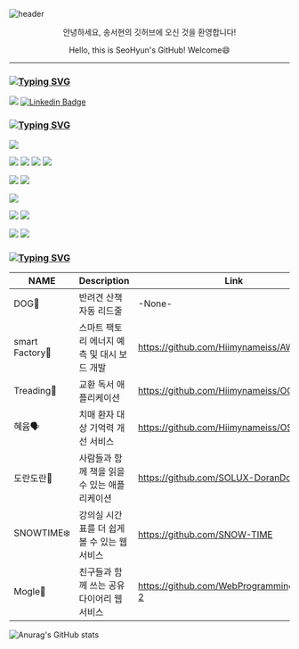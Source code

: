 ![header](https://capsule-render.vercel.app/api?type=venom&color=0:e1eec3,100:f05053&height=200&section=header&text=SeoHyun's%20GitHub&fontAlignY=45&fontColor=572829&fontSize=40&desc=Hiimynameiss&descSize=20&descAlignY=60)

<div align = center>
  안녕하세요, 송서현의 깃허브에 오신 것을 환영합니다!
  
  Hello, this is SeoHyun's GitHub! Welcome😄
</div>

---

### [![Typing SVG](https://readme-typing-svg.demolab.com?font=Mozilla+Headline&size=25&pause=1000&color=572829&vCenter=true&width=435&height=35&lines=Contact)](https://git.io/typing-svg)

<a href="mailto:sh2410152@sookmyung.ac.kr"><img src="https://img.shields.io/badge/sh2410152@sookmyung.ac.kr-D14836?style=flat&logo=Gmail&logoColor=white&link=mailto:sh2410152@sookmyung.ac.kr"/></a>  [![Linkedin Badge](https://img.shields.io/badge/-LinkedIn-blue?style=flat-square&logo=Linkedin&logoColor=white&link=https://www.linkedin.com/in/서현-송-25b34430b/)](https://www.linkedin.com/in/서현-송-25b34430b)

### [![Typing SVG](https://readme-typing-svg.demolab.com?font=Mozilla+Headline&size=25&pause=1000&color=572829&vCenter=true&width=435&height=35&lines=Experienced)](https://git.io/typing-svg)

<img src="https://img.shields.io/badge/Java-e1e0e0?style=flat-square&logo=openjdk&logoColor=black"/>

<img src="https://img.shields.io/badge/Node.js-bfdcb7?style=flat-square&logo=nodedotjs&logoColor=5FA04E"/>   <img src="https://img.shields.io/badge/html5-f4b9a9?style=flat-square&logo=html5&logoColor=E34F26"/>   <img src="https://img.shields.io/badge/CSS-d4bee9?style=flat-square&logo=css&logoColor=663399"/>   <img src="https://img.shields.io/badge/javascript-fcf4b0?style=flat-square&logo=javascript&logoColor=F7DF1E"/>

<img src="https://img.shields.io/badge/Kotlin-c6b3ff?style=flat-square&logo=Kotlin&logoColor=7F52FF"/>  <img src="https://img.shields.io/badge/android-b1f1ce?style=flat-square&logo=android&logoColor=3DDC84"/>

<img src="https://img.shields.io/badge/python-8bb6da?style=flat-square&logo=python&logoColor=3776AB"/>

<img src="https://img.shields.io/badge/github-999494?style=flat-square&logo=github&logoColor=181717"/>   <img src="https://img.shields.io/badge/git-f9b6a9?style=flat-square&logo=git&logoColor=F05032"/>

<img src="https://img.shields.io/badge/Amazon_ec2-faba7f?style=flat-square&logo=Amazon_ec2&logoColor=181717"/>   <img src="https://img.shields.io/badge/Amazon_S3-ff877a?style=flat-square&logo=S3&logoColor=F05032"/>

### [![Typing SVG](https://readme-typing-svg.demolab.com?font=Mozilla+Headline&size=25&pause=1000&color=572829&vCenter=true&width=435&height=35&lines=Projects)](https://git.io/typing-svg)

| NAME    | Description                                    | Link                                        |
| ---------- | ---------------------------------------------- | -----------------------------------------------|
| DOG🐶| 반려견 산책 자동 리드줄          | -None-       |
| smart Factory🦺 | 스마트 팩토리 에너지 예측 및 대시 보드 개발 | https://github.com/Hiimynameiss/AWSProject |
| Treading📖 | 교환 독서 애플리케이션 | https://github.com/Hiimynameiss/OOP_Team|
| 혜윰🗣️| 치매 환자 대상 기억력 개선 서비스 | https://github.com/Hiimynameiss/OSS_final |
| 도란도란📕| 사람들과 함께 책을 읽을 수 있는 애플리케이션 | https://github.com/SOLUX-DoranDoran |
| SNOWTIME❄️| 강의실 시간표를 더 쉽게 볼 수 있는 웹 서비스 | https://github.com/SNOW-TIME|
| Mogle👥 | 친구들과 함께 쓰는 공유 다이어리 웹 서비스 | https://github.com/WebProgramming-2025-2 |

![Anurag's GitHub stats](https://github-readme-stats.vercel.app/api?username=Hiimynameiss&theme=flag-india&show_icons=true)

<!--
### [![Typing SVG](https://readme-typing-svg.demolab.com?font=Mozilla+Headline&size=25&pause=1000&color=572829&vCenter=true&width=435&height=35&lines=Streak+Stats)](https://git.io/typing-svg)

[![GitHub Streak](https://streak-stats.demolab.com?user=Hiimynameiss&theme=rose&hide_border=true&border_radius=30&date_format=%5BY.%5Dn.j&mode=weekly&background=45%2CF06969DC%2CE9EED8E6)](https://git.io/streak-stats)
-->
